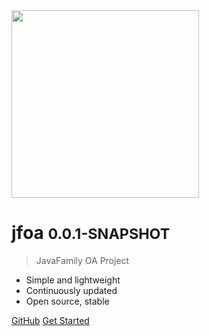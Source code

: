 <!-- _coverpage.md -->

<img src="asset/favicon.ico" height="300" />

# jfoa <small>0.0.1-SNAPSHOT</small>

> JavaFamily OA Project

- Simple and lightweight
- Continuously updated
- Open source, stable

[GitHub](https://github.com/JavaFamilyClub/jfoa)
[Get Started](#jfoa)